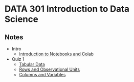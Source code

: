 # DATA 301 Introduction to Data Science

## Notes
- Intro
    - [Introduction to Notebooks and Colab](./notes/intro/Introduction_to_Notebooks_and_Colab.ipynb)
- Quiz 1
    - [Tabular Data](./notes/quiz1/Tabular_Data.ipynb)
    - [Rows and Observational Units](./notes/quiz1/Rows_and_Observational_Units.ipynb)
    - [Columns and Variables](./notes/quiz1/Columns_and_Variables.ipynb)
